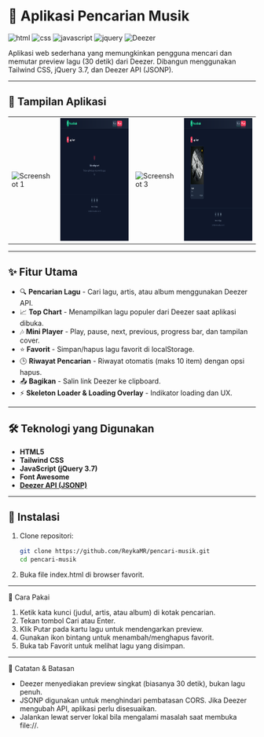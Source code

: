 # 🎵 Aplikasi Pencarian Musik

![html](https://img.shields.io/badge/HTML5-E34F26?style=for-the-badge&logo=html5&logoColor=white)
![css](https://img.shields.io/badge/TailwindCSS-38B2AC?style=for-the-badge&logo=tailwindcss&logoColor=white)
![javascript](https://img.shields.io/badge/JavaScript-F7DF1E?style=for-the-badge&logo=javascript&logoColor=black)
![jquery](https://img.shields.io/badge/jQuery-0769AD?style=for-the-badge&logo=jquery&logoColor=white)
![Deezer](https://img.shields.io/badge/Deezer-orange?style=for-the-badge&logo=api&logoColor=white)

Aplikasi web sederhana yang memungkinkan pengguna mencari dan memutar preview lagu (30 detik) dari Deezer. Dibangun menggunakan Tailwind CSS, jQuery 3.7, dan Deezer API (JSONP).

---

## 📸 Tampilan Aplikasi
<table>
  <tr>
    <td><img src="screenshot-aplikasi/foto1.png" alt="Screenshot 1" width="100%" height="250"></td>
    <td><img src="screenshot-aplikasi/foto2.png" alt="Screenshot 2" width="100%" height="250"></td>
    <td><img src="screenshot-aplikasi/foto3.png" alt="Screenshot 3" width="100%" height="250"></td>
    <td><img src="screenshot-aplikasi/foto4.png" alt="Screenshot 4" width="100%" height="250"></td>
  </tr>
</table>

---

## ✨ Fitur Utama
- 🔍 **Pencarian Lagu** - Cari lagu, artis, atau album menggunakan Deezer API.
- 📈 **Top Chart** - Menampilkan lagu populer dari Deezer saat aplikasi dibuka.
- 🎶 **Mini Player** - Play, pause, next, previous, progress bar, dan tampilan cover.
- ⭐ **Favorit** - Simpan/hapus lagu favorit di localStorage.
- 🕒 **Riwayat Pencarian** - Riwayat otomatis (maks 10 item) dengan opsi hapus.
- 📤 **Bagikan** - Salin link Deezer ke clipboard.
- ⚡ **Skeleton Loader & Loading Overlay** - Indikator loading dan UX. 

---

## 🛠 Teknologi yang Digunakan
- **HTML5**
- **Tailwind CSS**
- **JavaScript (jQuery 3.7)**
- **Font Awesome**
- **[Deezer API (JSONP)](https://developers.deezer.com/login?redirect=/api)**

---

## 🚀 Instalasi
1. Clone repositori:
   ```bash
   git clone https://github.com/ReykaMR/pencari-musik.git
   cd pencari-musik
2. Buka file index.html di browser favorit.

---

🧭 Cara Pakai
1. Ketik kata kunci (judul, artis, atau album) di kotak pencarian.
2. Tekan tombol Cari atau Enter.
3. Klik Putar pada kartu lagu untuk mendengarkan preview.
4. Gunakan ikon bintang untuk menambah/menghapus favorit.
5. Buka tab Favorit untuk melihat lagu yang disimpan.

---

🔐 Catatan & Batasan
- Deezer menyediakan preview singkat (biasanya 30 detik), bukan lagu penuh.
- JSONP digunakan untuk menghindari pembatasan CORS. Jika Deezer mengubah API, aplikasi perlu disesuaikan.
- Jalankan lewat server lokal bila mengalami masalah saat membuka file://.
